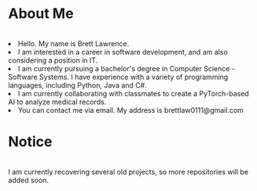 <h1>About Me</h1>
<br>
<li>Hello. My name is Brett Lawrence.</li>
<li>I am interested in a career in software development, and am also considering a position in IT.</li>
<li>I am currently pursuing a bachelor's degree in Computer Science - Software Systems. I have experience with a variety of programming languages, including Python, Java and C#.</li>
<li>I am currently collaborating with classmates to create a PyTorch-based AI to analyze medical records.</li>
<li>You can contact me via email. My address is brettlaw0111@gmail.com</li>

<h1>Notice</h1>
<br>
I am currently recovering several old projects, so more repositories will be added soon.
